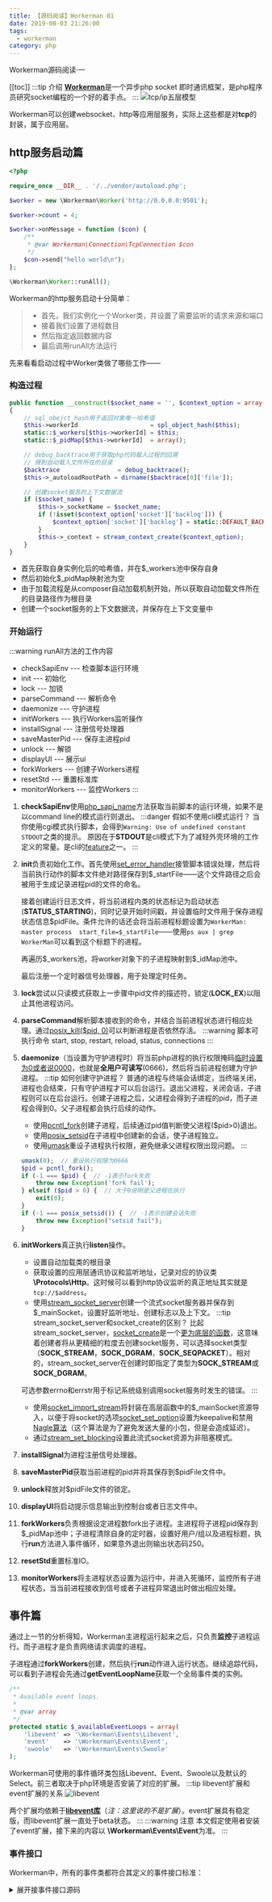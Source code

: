 ```yaml
---
title: 【源码阅读】Workerman 01
date: 2019-08-03 21:26:00
tags:
  - workerman
category: php
---
```

Workerman源码阅读·一
<!-- more -->
[[toc]]
:::tip 介绍
[**Workerman**](https://github.com/walkor/Workerman)是一个异步php socket 即时通讯框架，是php程序员研究socket编程的一个好的着手点。
:::
![tcp/ip五层模型](/images/TCP:IPmodel.jpg)

Workerman可以创建websocket、http等应用层服务，实际上这些都是对**tcp**的封装，属于应用层。

## http服务启动篇
```php
<?php

require_once __DIR__ . '/../vendor/autoload.php';

$worker = new \Workerman\Worker('http://0.0.0.0:9501');

$worker->count = 4;

$worker->onMessage = function ($con) {
    /**
     * @var Workerman\Connection\TcpConnection $con
     */
    $con->send("hello world\n");
};

\Workerman\Worker::runAll();
```
Workerman的http服务启动十分简单：
> * 首先，我们实例化一个Worker类，并设置了需要监听的请求来源和端口
> * 接着我们设置了进程数目
> * 然后指定返回数据内容
> * 最后调用runAll方法运行

先来看看启动过程中Worker类做了哪些工作——
### 构造过程
```php
public function __construct($socket_name = '', $context_option = array())
{
    // sql_obejct_hash用于返回对象唯一哈希值
    $this->workerId                    = spl_object_hash($this);
    static::$_workers[$this->workerId] = $this;
    static::$_pidMap[$this->workerId]  = array();

    // debug_backtrace用于获取php代码载入过程的回溯
    // 得到自动载入文件所在的目录
    $backtrace                = debug_backtrace();
    $this->_autoloadRootPath = dirname($backtrace[0]['file']);

    // 创建socket服务的上下文数据流
    if ($socket_name) {
        $this->_socketName = $socket_name;
        if (!isset($context_option['socket']['backlog'])) {
            $context_option['socket']['backlog'] = static::DEFAULT_BACKLOG;
        }
        $this->_context = stream_context_create($context_option);
    }
}
```
* 首先获取自身实例化后的哈希值，并在$_workers池中保存自身
* 然后初始化$_pidMap映射池为空
* 由于加载流程是从composer自动加载机制开始，所以获取自动加载文件所在的目录路径作为根目录
* 创建一个socket服务的上下文数据流，并保存在上下文变量中

### 开始运行

:::warning runAll方法的工作内容
* checkSapiEnv --- 检查脚本运行环境
* init --- 初始化
* lock --- 加锁
* parseCommand --- 解析命令
* daemonize --- 守护进程
* initWorkers --- 执行Workers监听操作
* installSignal --- 注册信号处理器
* saveMasterPid --- 保存主进程pid
* unlock --- 解锁
* displayUI --- 展示ui
* forkWorkers --- 创建子Workers进程
* resetStd --- 重置标准库
* monitorWorkers --- 监控Workers
:::
1. **checkSapiEnv**使用[php_sapi_name](http://php.net/manual/en/function.php-sapi-name.php)方法获取当前脚本的运行环境，如果不是以command line的模式运行则退出。
    :::danger 假如不使用cli模式运行？
    当你使用cgi模式执行脚本，会得到`Warning: Use of undefined constant STDOUT`之类的提示。
    原因在于**STDOUT**是cli模式下为了减轻外壳环境的工作定义的常量。是cli的[feature](https://www.php.net/manual/zh/features.commandline.php)之一。
    :::
2. **init**负责初始化工作。首先使用[set_error_handler](https://www.php.net/manual/zh/function.set-error-handler.php)接管脚本错误处理，然后将当前执行动作的脚本文件绝对路径保存到$_startFile——这个文件路径之后会被用于生成记录进程pid的文件的命名。

   接着创建运行日志文件，将当前进程内类的状态标记为启动状态(**STATUS_STARTING**)，同时记录开始时间戳，并设置临时文件用于保存进程状态信息\$pidFile。条件允许的话还会将当前进程标题设置为`WorkerMan: master process  start_file=$_startFile`——使用`ps aux | grep WorkerMan`可以看到这个标题下的进程。
   
   再遍历\$_workers池，将worker对象下的子进程映射到\$_idMap池中。
   
   最后注册一个定时器信号处理器，用于处理定时任务。
3. **lock**尝试以只读模式获取上一步骤中pid文件的描述符，锁定(**LOCK_EX**)以阻止其他进程访问。
4. **parseCommand**解析脚本接收到的命令，并结合当前进程状态进行相应处理。通过[posix_kill](https://www.php.net/manual/zh/function.posix-kill.php)[($pid, 0)](https://stackoverflow.com/questions/7613136/how-to-check-whether-process-ended-or-not-with-php)可以判断进程是否依然存活。
    :::warning 脚本可执行命令
    start, stop, restart, reload, status, connections
    :::
5. **daemonize**（当设置为守护进程时）将当前php进程的执行权限掩码[临时设置为0或者说0000](https://stackoverflow.com/questions/12116121/php-umask0-what-is-the-purpose)，也就是**全用户可读写**(0666)，然后将当前进程创建为守护进程。
    :::tip 如何创建守护进程？
    普通的进程与终端会话绑定，当终端关闭，进程也会结束，只有守护进程才可以后台运行。退出父进程，关闭会话，子进程则可以在后台运行。创建子进程之后，父进程会得到子进程的pid，而子进程会得到0。父子进程都会执行后续的动作。
    
    * 使用[pcntl_fork](https://www.php.net/manual/zh/function.pcntl-fork.php)创建子进程，后续通过pid值判断使父进程($pid>0)退出。
    * 使用[posix_setsid](https://www.php.net/manual/en/function.posix-setsid.php)在子进程中创建新的会话，使子进程独立。
    * 使用[umask](https://www.php.net/manual/en/function.umask.php)重设子进程执行权限，避免继承父进程权限出现问题。
    :::
    ```php
    umask(0);  // 重设执行权限为0666
    $pid = pcntl_fork();
    if (-1 === $pid) {  // -1表示fork失败
        throw new Exception('fork fail');
    } elseif ($pid > 0) {  // 大于0说明是父进程在执行
        exit(0);
    }
    if (-1 === posix_setsid()) {  // -1表示创建会话失败
        throw new Exception("setsid fail");
    }
    ```
6. **initWorkers**真正执行**listen**操作。
    * 设置自动加载类的根目录
    * 获取设置的应用层通讯协议和监听地址，记录对应的协议类 **\Protocols\Http**。这时候可以看到http协议监听的真正地址其实就是`tcp://$address`。
    * 使用[stream_socket_server](https://www.php.net/manual/zh/function.stream-socket-server.php)创建一个流式socket服务器并保存到$_mainSocket，设置好监听地址、创建标志以及上下文。
    :::tip stream_socket_server和socket_create的区别？
    比起stream_socket_server，[socket_create](https://www.php.net/manual/zh/function.socket-create.php)是一个[更为底层的函数](https://stackoverflow.com/questions/9760548/php-sockets-vs-streams)，这意味着创建者将从更精细的粒度去创建socket服务，可以选择socket类型（**SOCK_STREAM**，**SOCK_DGRAM**，**SOCK_SEQPACKET**）。相对的，stream_socket_server在创建时即指定了类型为**SOCK_STREAM**或**SOCK_DGRAM**。
    
    可选参数errno和errstr用于标记系统级别调用socket服务时发生的错误。
    :::
    * 使用[socket_import_stream](https://www.php.net/manual/zh/function.socket-import-stream.php)将封装在高层函数中的$_mainSocket资源导入，以便于将socket的选项[socket_set_option](https://www.php.net/manual/zh/function.socket-set-option.php)设置为keepalive和禁用[Nagle算法](https://en.wikipedia.org/wiki/Nagle%27s_algorithm#Negative_effect_on_larger_writes)（这个算法是为了避免发送大量的小包，但是会造成延迟）。
    * 通过[stream_set_blocking](https://www.php.net/manual/zh/function.stream-set-blocking.php)设置此流式socket资源为非阻塞模式。
1. **installSignal**为进程注册信号处理器。
2. **saveMasterPid**获取当前进程的pid并将其保存到$pidFile文件中。
3. **unlock**释放对$pidFile文件的锁定。
4. **displayUI**将启动提示信息输出到控制台或者日志文件中。
5. **forkWorkers**负责根据设定进程数fork出子进程。主进程将子进程pid保存到$_pidMap池中；子进程清除自身的定时器，设置好用户/组以及进程标题，执行**run**方法进入事件循环，如果意外退出则输出状态码250。
6. **resetStd**重置标准IO。
7. **monitorWorkers**将主进程状态设置为运行中，并进入死循环，监控所有子进程状态，当当前进程接收到信号或者子进程异常退出时做出相应处理。
## 事件篇
通过上一节的分析得知，Workerman主进程运行起来之后，只负责**监控**子进程运行。而子进程才是负责网络请求调度的进程。

子进程通过**forkWorkers**创建，然后执行**run**动作进入运行状态。继续追踪代码，可以看到子进程会先通过**getEventLoopName**获取一个全局事件类的实例。
```php
/**
 * Available event loops.
 *
 * @var array
 */
protected static $_availableEventLoops = array(
    'libevent' => '\Workerman\Events\Libevent',
    'event'    => '\Workerman\Events\Event', 
    'swoole'   => '\Workerman\Events\Swoole'
);
```
Workerman可使用的事件循环类包括Libevent、Event、Swoole以及默认的Select。前三者取决于php环境是否安装了对应的扩展。
:::tip libevent扩展和event扩展的关系
![libevent](/images/libevent.png)

两个扩展均依赖于[**libevent库**](https://github.com/libevent/libevent)（*注：这里说的不是扩展*）。event扩展具有稳定版，而libevent扩展一直处于beta状态。
:::
:::warning 注意
本文假定使用者安装了event扩展，接下来的内容以 **\Workerman\Events\Event**为准。
:::
### 事件接口
Workerman中，所有的事件类都符合其定义的事件接口标准：
<details>
<summary>展开接事件接口源码</summary>
```php
<?php
namespace Workerman\Events;

interface EventInterface
{
    /**
     * Read event.
     *
     * @var int
     */
    const EV_READ = 1;

    /**
     * Write event.
     *
     * @var int
     */
    const EV_WRITE = 2;

    /**
     * Except event
     *
     * @var int
     */
    const EV_EXCEPT = 3;

    /**
     * Signal event.
     *
     * @var int
     */
    const EV_SIGNAL = 4;

    /**
     * Timer event.
     *
     * @var int
     */
    const EV_TIMER = 8;

    /**
     * Timer once event.
     *
     * @var int
     */
    const EV_TIMER_ONCE = 16;

    /**
     * Add event listener to event loop.
     *
     * @param mixed    $fd
     * @param int      $flag
     * @param callable $func
     * @param mixed    $args
     * @return bool
     */
    public function add($fd, $flag, $func, $args = null);

    /**
     * Remove event listener from event loop.
     *
     * @param mixed $fd
     * @param int   $flag
     * @return bool
     */
    public function del($fd, $flag);

    /**
     * Remove all timers.
     *
     * @return void
     */
    public function clearAllTimer();

    /**
     * Main loop.
     *
     * @return void
     */
    public function loop();

    /**
     * Destroy loop.
     *
     * @return mixed
     */
    public function destroy();

    /**
     * Get Timer count.
     *
     * @return mixed
     */
    public function getTimerCount();
}
```
</details>

* 首先，接口包含6种事件常量：
    * **EV_READ**: 读取事件
    * **EV_WRITE**: 写入事件
    * **EV_EXCEPT**: 排除事件
    * **EV_SIGNAL**: 信号事件
    * **EV_TIMER**: 定时事件
    * **EV_TIMER_ONCE**: 单次定时事件
* 其次，接口要求实现6个方法：
    * **add**: 为事件循环添加监听者
    * **del**: 移除监听者
    * **clearAllTimer**: 清除定时器
    * **loop**: 主循环
    * **destroy**: 销毁事件循环
    * **getTimerCount**: 获取定时器数量
### Event事件类
:::warning 注意
下文中涉及到三个类，请注意区分！

当提到 **Event**，指的是 **\Workerman\Events\Event**事件类。

当提到 **\Event**，指的是libevent库通过event扩展提供的 **\Event**类。

当提到 **\EventBase**，指的是libevent库通过event扩展提供的 **\EventBase**类。
:::
* 构造函数：实例化了一个[\EventBase](https://www.php.net/manual/zh/class.eventbase.php)对象保存到$_eventBase变量。
    :::tip \EventBase
    \EventBase是event扩展所提供的libevent事件基础结构类。它保存了一组事件，并通过轮询的方式确定哪些事件处于活动状态。可以通过手册查看其结构。
    :::
* 注册函数：回到子进程的**run**动作中，可以看到，事件实例通过**resumeAccept**添加了一个用于继续接受新的请求的带有回调函数的监听者，最后事件类调用了**loop**方法进入主循环状态，等待事件活动并执行监听者的回调函数。
    <details>
    <summary>展开add源码</summary>
    ```php
    public function add($fd, $flag, $func, $args=array())
    {
        if (class_exists('\\\\Event', false)) {
            $class_name = '\\\\Event';
        } else {
            $class_name = '\Event';
        }
        switch ($flag) {
            // 去除与此时无关的判断
            default :
                $fd_key = (int)$fd;
                $real_flag = $class_name::READ;
                $event = new $class_name($this->_eventBase, $fd, $real_flag, $func, $fd);
                if (!$event||!$event->add()) {
                    return false;
                }
                $this->_allEvents[$fd_key][$flag] = $event;
                return true;
        }
    }
    ```
    </details>
    
    在此处**add**函数接受\$_mainSocket描述符，事件读取标志**EV_READ**和**acceptConnection**回调函数作为参数。它首先获取[\Event](https://www.php.net/manual/zh/class.event.php)类，然后根据**EV_READ**获取\Event类自身的**READ**标志，接着传入\EventBase实例、\$_mainSocket、READ标志和回调函数实例化一个\Event对象事件event，并将event挂起保存到传入的\EventBase实例中，等待发生后执行回调。最后将event保存到Event实例中。
    :::tip \Event
    \Event类既可以表示准备读取或写入的文件描述符、即将准备读取或写入的文件描述符，也可以触发超时到期、信号发生和用户事件。
    :::
* 小结：上文的三个类一口气看下来也许会使读者感到迷惑。现在我们来总结一下，理清楚三者之间的关系。
  
  首先，Event类是Workerman实现的基于event扩展的事件循环类，作为整个进程中的全局事件类，它负责注册**socket服务器准备好被读取**的事件。
  
  而事件本身是由\Event实例化来表示，它保存了事件触发后的回调函数。\EventBase则用于保存事件并通过轮询识别事件的活跃状态。当事件处于活跃状态，就会被触发，进而执行回调函数。
  
  也就是说，全局事件类进行注册的过程就是将\Event实例关联保存到\EventBase实例中，由\EventBase轮询挂起的\Event实例。当实例活跃，就会触发执行回调函数。
  
  这里有一篇[starkoverflow的文章](https://stackoverflow.com/questions/40882596/looping-behaviour-in-php-event)也可以作为参考。
* 回调函数1：在读取事件中，使用**acceptConnection**作为回调函数。
  
  这个函数通过[stream_socket_accept](https://www.php.net/manual/zh/function.stream-socket-accept.php)接受新传入的连接并获取请求地址，然后将两者传入一个TcpConnection对象，同时将用户定义的行为以及Worker的一些信息包括使用的协议类等属性注册到这个对象上。
  
  追踪TcpConnection类内部，可以看到这个类统计了连接数。在实例化之后将连接设为非阻塞，然后通过[stream_set_read_buffer](https://www.php.net/manual/zh/function.stream-set-read-buffer.php)将连接的缓冲区设置为0——这样做可以保证fread读取完整。
  
  紧接着建立起tcp连接之后该对象又在全局事件类中注册了读取事件和回调函数**baseRead**。
* 回调函数2：**baseRead**接受连接之后，使用[fread](https://www.php.net/manual/zh/function.fread.php)读取连接的内容，获取读取的字节长度，使用对应的协议(**\Protocols\Http**)的**input**方法对缓冲进行解析，获取当前请求包长度，从接受的缓冲中去掉请求包的内容，调用对应协议的**decode**方法对请求包进行解码。最后将TcpConnection实例和解码获得的数据传递给用户定义的**onMessage**回调函数。
* 协议解析：**input**方法首先通过截取空行(\r\n\r\n)判断是否是合法的http协议请求报文，然后获取请求头，解析请求的方法，调用**getRequestSize**得到整个请求包的长度。
* 请求包解码：**decode**，待补充===

## 总结
通过本次源码阅读，我了解了Workerman从多进程创建、通过事件循环接手请求到解析http协议报文最后将数据转交到业务代码的流程。

等之后有空会补上总结性流程图以便更好理解和回忆起这部分内容:)。

---
*TODO: 补充http协议报文详解、对请求包解码过程、底层php socket创建流程总结、事件循环简单样例。*